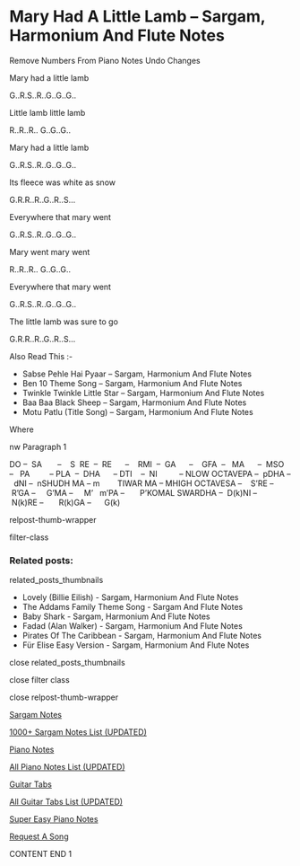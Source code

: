 
# Mary Had A Little Lamb – Sargam, Harmonium And Flute Notes

Remove Numbers From Piano Notes
Undo Changes

Mary had a little lamb

G..R.S..R..G..G..G..

Little lamb little lamb

R..R..R.. G..G..G..

Mary had a little lamb

G..R.S..R..G..G..G..

Its fleece was white as snow

G.R.R..R..G..R..S…

Everywhere that mary went

G..R.S..R..G..G..G..

Mary went mary went

R..R..R.. G..G..G..

Everywhere that mary went

G..R.S..R..G..G..G..

The little lamb was sure to go

G.R.R..R..G..R..S…

Also Read This :-

* Sabse Pehle Hai Pyaar – Sargam, Harmonium And Flute Notes
* Ben 10 Theme Song – Sargam, Harmonium And Flute Notes
* Twinkle Twinkle Little Star – Sargam, Harmonium And Flute Notes
* Baa Baa Black Sheep – Sargam, Harmonium And Flute Notes
* Motu Patlu (Title Song) – Sargam, Harmonium And Flute Notes

Where

nw Paragraph 1

DO –  SA       –    S  RE  –  RE      –    RMI  –  GA      –    GFA  –   MA      –  MSO  –   PA         – PLA  –  DHA      – DTI    –  NI          – NLOW OCTAVEPA –  pDHA –  dNI –  nSHUDH MA – m        TIWAR MA – MHIGH OCTAVESA –    S’RE –     R’GA –     G’MA –     M’   m’PA –       P’KOMAL SWARDHA –  D(k)NI –       N(k)RE –       R(k)GA –      G(k)

relpost-thumb-wrapper

filter-class

### Related posts:

related_posts_thumbnails

* Lovely (Billie Eilish) - Sargam, Harmonium And Flute Notes
* The Addams Family Theme Song - Sargam And Flute Notes
* Baby Shark - Sargam, Harmonium And Flute Notes
* Fadad (Alan Walker) - Sargam, Harmonium And Flute Notes
* Pirates Of The Caribbean - Sargam, Harmonium And Flute Notes
* Für Elise Easy Version - Sargam, Harmonium And Flute Notes

close related_posts_thumbnails

close filter class

close relpost-thumb-wrapper

[Sargam Notes](https://www.notationsworld.com/sargam-notes.html)

[1000+ Sargam Notes List (UPDATED)](https://www.notationsworld.com/all-songs-list-sargam-notes.html)

[Piano Notes](https://www.notationsworld.com/piano-notes.html)

[All Piano Notes List (UPDATED)](https://www.notationsworld.com/all-songs-list-piano-notes.html)

[Guitar Tabs](https://www.notationsworld.com/guitar-tabs.html)

[All Guitar Tabs List (UPDATED)](https://www.notationsworld.com/all-songs-list-guitar-tabs.html)

[Super Easy Piano Notes](https://studywall.in/)

[Request A Song](https://www.notationsworld.com/request-a-song.html)

CONTENT END 1

